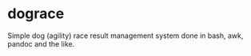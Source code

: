 # dograce
Simple dog  (agility) race result management system done in bash, awk, pandoc and the like. 
